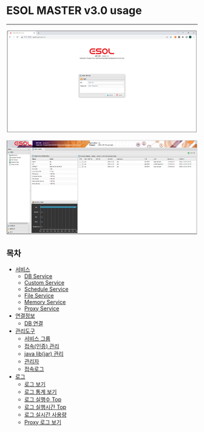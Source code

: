 # ESOL MASTER v3.0 usage

---
 
<p align="center"> <img src = "./service/images/02-service-main-01.PNG" width = "700px"> </p>

<p align="center"> <img src = "./service/images/02-service-main-02.PNG" width = "700px"> </p>

## 목차

* [서비스](./service) 
    * [DB Service](./service/02-service-database.md) 
    <!--
    * [SAP Service](./service/02-service-sap.md)
    -->
    * [Custom Service](./service/02-service-custom.md) 
    * [Schedule Service](./service/02-service-schedule.md) 
    * [File Service](./service/02-service-file.md) 
    * [Memory Service](./service/02-service-memory.md) 
    * [Proxy Service](./service/02-service-proxy.md) 
* [연결정보](./connection-information)
    * [DB 연결](./connection-information/01-connection-information-database.md) 
    <!--
    * [SAP 연결](./connection-information/01-connection-information-sap.md)
    -->
* [관리도구](./management-tools)
    * [서비스 그룹](./management-tools/03-management-tools-service-group.md) 
    * [접속(인증) 관리](./management-tools/03-management-tools-service-access-manager.md)
    * [java lib(jar) 관리](./management-tools/03-management-tools-service-javalib.md)
    * [관리자](./management-tools/03.management-manager.md)
    * [접속로그](./management-tools/03.management-access-log.md) 
* [로그](./log-tools)
	* [로그 보기](./log-tools/04.log-tools-log.md)
	* [로그 통계 보기](./log-tools/04.log-tools-statistics.md)
	* [로그 실행수 Top](./log-tools/04.log-tools-log-top.md)
	* [로그 실행시간 Top](./log-tools/04.log-tools-log-time-top.md)
	* [로그 실시간 사용량](./log-tools/04.log-tools-logreal-time.md)
	* [Proxy 로그 보기](./log-tools/04.log-tools-proxy-log.md) 
